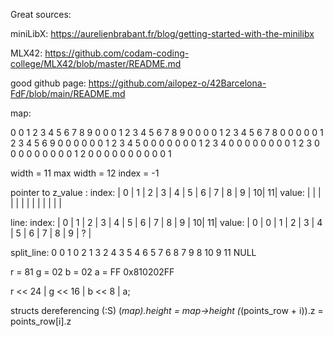 Great sources:

miniLibX:
https://aurelienbrabant.fr/blog/getting-started-with-the-minilibx

MLX42:
https://github.com/codam-coding-college/MLX42/blob/master/README.md


good github page:
https://github.com/ailopez-o/42Barcelona-FdF/blob/main/README.md




map:

0 0 1 2 3 4 5 6 7 8 9
0 0 0 1 2 3 4 5 6 7 8 9
0 0 0 0 1 2 3 4 5 6 7 8
0 0 0 0 0 1 2 3 4 5 6 9
0 0 0 0 0 0 1 2 3 4 5
0 0 0 0 0 0 0 1 2 3 4
0 0 0 0 0 0 0 0 1 2 3
0 0 0 0 0 0 0 0 0 1 2
0 0 0 0 0 0 0 0 0 0 1

width = 11
max width = 12
index = -1

pointer to z_value :
index:	| 0 | 1 | 2 | 3 | 4 | 5 | 6 | 7 | 8 | 9 | 10| 11|
value:	|   |   |   |   |   |   |   |   |   |   |   |   |

line:
index:	| 0 | 1 | 2 | 3 | 4 | 5 | 6 | 7 | 8 | 9 | 10| 11|
value:	| 0 | 0 | 1 | 2 | 3 | 4 | 5 | 6 | 7 | 8 | 9 | ? |

split_line:
0	0
1	0
2	1
3	2
4	3
5	4
6	5
7	6
8	7
9	8
10	9
11	NULL




r = 81
g = 02
b = 02
a = FF
0x810202FF

r << 24 | g << 16 | b << 8 | a;



structs dereferencing   (:S)
(*map).height			= map->height
(*(points_row + i)).z	= points_row[i].z